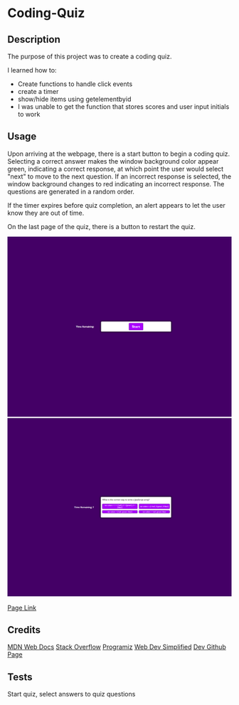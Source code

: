 # Coding-Quiz

## Description

The purpose of this project was to create a coding quiz.

I learned how to: 
<ul>
    <li>Create functions to handle click events</li>
    <li>create a timer</li>
    <li>show/hide items using getelementbyid </li>
    <li>I was unable to get the function that stores scores and user input initials to work</li> 
</ul>

## Usage

Upon arriving at the webpage, there is a start button to begin a coding quiz. Selecting a correct answer makes the window background color appear green, indicating a correct response, at which point the user would select "next" to move to the next question. If an incorrect response is selected, the window background changes to red indicating an incorrect response. The questions are generated in a random order.

If the timer expires before quiz completion, an alert appears to let the user know they are out of time.

On the last page of the quiz, there is a button to restart the quiz.


![Coding Quiz Screenshot 1](/assets/images/Screenshot-1.png)
![Coding Quiz Screenshot 2](/assets/images/Screenshot-2.png)

[Page Link](https://dovahkiinsupreme.github.io/Coding-Quiz/)

## Credits


[MDN Web Docs](https://developer.mozilla.org/en-US/)
[Stack Overflow](https://stackoverflow.com/questions) 
[Programiz](https://www.programiz.com/javascript/examples/generate-random-strings)
[Web Dev Simplified](https://www.youtube.com/@WebDevSimplified)
[Dev Github Page](https://github.com/JustinMarchi)


## Tests

Start quiz, select answers to quiz questions
